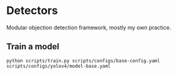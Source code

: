 # Detectors
Modular objection detection framework, mostly my own practice.

## Train a model
`python scripts/train.py scripts/configs/base-config.yaml scripts/configs/yolov4/model-base.yaml`

